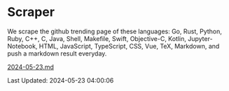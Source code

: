 # Scraper

We scrape the github trending page of these languages: Go, Rust, Python, Ruby, C++, C, Java, Shell, Makefile, Swift, Objective-C, Kotlin, Jupyter-Notebook, HTML, JavaScript, TypeScript, CSS, Vue, TeX, Markdown, and push a markdown result everyday.

[2024-05-23.md](https://github.com/yangwenmai/github-trending-backup/blob/master/2024-05-23.md)

Last Updated: 2024-05-23 04:00:06